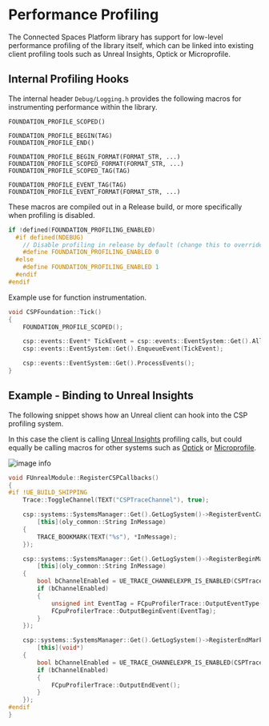 # Performance Profiling

The Connected Spaces Platform library has support for low-level performance profiling of the library itself, which can be linked into existing client profiling tools such as Unreal Insights, Optick or Microprofile.

## Internal Profiling Hooks
The internal header `Debug/Logging.h` provides the following macros for instrumenting performance within the library.

```
FOUNDATION_PROFILE_SCOPED()

FOUNDATION_PROFILE_BEGIN(TAG)                       
FOUNDATION_PROFILE_END()

FOUNDATION_PROFILE_BEGIN_FORMAT(FORMAT_STR, ...)
FOUNDATION_PROFILE_SCOPED_FORMAT(FORMAT_STR, ...)   
FOUNDATION_PROFILE_SCOPED_TAG(TAG)

FOUNDATION_PROFILE_EVENT_TAG(TAG)                   
FOUNDATION_PROFILE_EVENT_FORMAT(FORMAT_STR, ...)
```

These macros are compiled out in a Release build, or more specifically when profiling is disabled.

```c++
if !defined(FOUNDATION_PROFILING_ENABLED)
  #if defined(NDEBUG)
    // Disable profiling in release by default (change this to override)
    #define FOUNDATION_PROFILING_ENABLED 0
  #else
    #define FOUNDATION_PROFILING_ENABLED 1
  #endif
#endif
```

Example use for function instrumentation.

```c++
void CSPFoundation::Tick()
{
    FOUNDATION_PROFILE_SCOPED();

    csp::events::Event* TickEvent = csp::events::EventSystem::Get().AllocateEvent(csp::events::FOUNDATION_TICK_EVENT_ID); 
    csp::events::EventSystem::Get().EnqueueEvent(TickEvent);

    csp::events::EventSystem::Get().ProcessEvents();
}
```

## Example - Binding to Unreal Insights

The following snippet shows how an Unreal client can hook into the CSP profiling system. 

In this case the client is calling [Unreal Insights](https://docs.unrealengine.com/5.1/en-US/unreal-insights-in-unreal-engine/) profiling calls, but could equally be calling macros for other systems such as [Optick](https://github.com/bombomby/optick) or [Microprofile](https://github.com/jonasmr/microprofile).

![image info](../../_static/debugging/insights.png)

```c++
void FUnrealModule::RegisterCSPCallbacks()
{
#if !UE_BUILD_SHIPPING
    Trace::ToggleChannel(TEXT("CSPTraceChannel"), true);

    csp::systems::SystemsManager::Get().GetLogSystem()->RegisterEventCallback(
        [this](oly_common::String InMessage)
    {
        TRACE_BOOKMARK(TEXT("%s"), *InMessage);
    });

    csp::systems::SystemsManager::Get().GetLogSystem()->RegisterBeginMarkerCallback(
        [this](oly_common::String InMessage)
    {
        bool bChannelEnabled = UE_TRACE_CHANNELEXPR_IS_ENABLED(CSPTraceChannel);
        if (bChannelEnabled)
        {
            unsigned int EventTag = FCpuProfilerTrace::OutputEventType(InMessage.c_str());
            FCpuProfilerTrace::OutputBeginEvent(EventTag);
        }
    });

    csp::systems::SystemsManager::Get().GetLogSystem()->RegisterEndMarkerCallback(
        [this](void*)
    {
        bool bChannelEnabled = UE_TRACE_CHANNELEXPR_IS_ENABLED(CSPTraceChannel);
        if (bChannelEnabled)
        {
            FCpuProfilerTrace::OutputEndEvent();
        }
    });
#endif
}